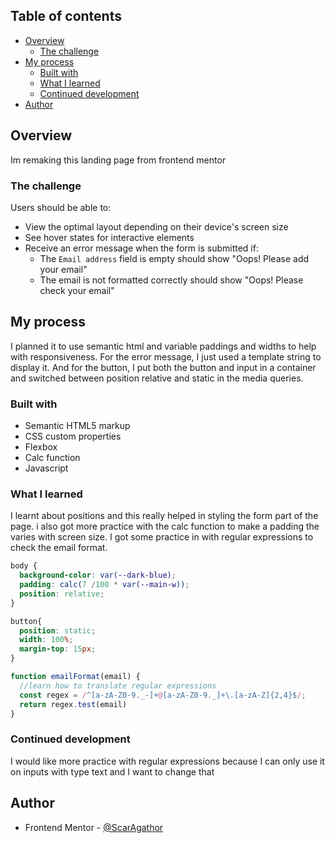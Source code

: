 ## Table of contents

- [Overview](#overview)
  - [The challenge](#the-challenge)
- [My process](#my-process)
  - [Built with](#built-with)
  - [What I learned](#what-i-learned)
  - [Continued development](#continued-development)
- [Author](#author)

## Overview

Im remaking this landing page from frontend mentor

### The challenge

Users should be able to:

- View the optimal layout depending on their device's screen size
- See hover states for interactive elements
- Receive an error message when the form is submitted if:
  - The `Email address` field is empty should show "Oops! Please add your email"
  - The email is not formatted correctly should show "Oops! Please check your email"


## My process

I planned it to use semantic html and variable paddings and widths to help with responsiveness.
For the error message, I just used a template string to display it. And for the button, I put both the button and input in a container and switched between position relative and static in the media queries.

### Built with

- Semantic HTML5 markup
- CSS custom properties
- Flexbox
- Calc function
- Javascript

### What I learned
I learnt about positions and this really helped in styling the form part of the page. i also got more practice with the calc function to make a padding the varies with screen size. I got some practice in with regular expressions to check the email format.

```css
body {
  background-color: var(--dark-blue);
  padding: calc(7 /100 * var(--main-w));
  position: relative;
}

button{
  position: static;
  width: 100%;
  margin-top: 15px;
}
```
```js
function emailFormat(email) {
  //learn how to translate regular expressions
  const regex = /^[a-zA-Z0-9._-]+@[a-zA-Z0-9._]+\.[a-zA-Z]{2,4}$/;
  return regex.test(email)
}
```

### Continued development

I would like more practice with regular expressions because I can only use it on inputs with type text and I want to change that

## Author

- Frontend Mentor - [@ScarAgathor](https://www.frontendmentor.io/profile/ScarAgathor)
